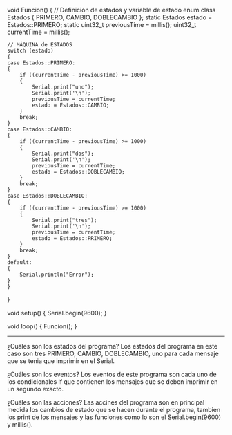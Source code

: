 void Funcion()
{
    // Definición de estados y variable de estado
    enum class Estados
    {
        PRIMERO,
        CAMBIO,
        DOBLECAMBIO
    };
    static Estados estado = Estados::PRIMERO;
    static uint32_t previousTime = millis();
    uint32_t currentTime = millis();

    // MÁQUINA de ESTADOS
    switch (estado)
    {
    case Estados::PRIMERO:
    {
        if ((currentTime - previousTime) >= 1000)
        {
            Serial.print("uno");
            Serial.print('\n');
            previousTime = currentTime;
            estado = Estados::CAMBIO;
        }
        break;
    }
    case Estados::CAMBIO:
    {
        if ((currentTime - previousTime) >= 1000)
        {
            Serial.print("dos");
            Serial.print('\n');
            previousTime = currentTime;
            estado = Estados::DOBLECAMBIO;
        }        
        break;
    }
    case Estados::DOBLECAMBIO:
    {
        if ((currentTime - previousTime) >= 1000)
        {
            Serial.print("tres");
            Serial.print('\n');
            previousTime = currentTime;
            estado = Estados::PRIMERO;
        }
        break;
    }
    default:
    {
        Serial.println("Error");
    }
    }
}

void setup()
{
    Serial.begin(9600);
}

void loop()
{
    Funcion();
}

---------------------------------------------------------------

¿Cuáles son los estados del programa?
Los estados del programa en este caso son tres PRIMERO, CAMBIO, DOBLECAMBIO, uno para cada mensaje que se tenia que imprimir en el Serial.

¿Cuáles son los eventos?
Los eventos de este programa son cada uno de los condicionales if que contienen los mensajes que se deben imprimir en un segundo exacto.

¿Cuáles son las acciones?
Las accines del programa son en principal medida los cambios de estado que se hacen durante el programa, tambien los print de los mensajes y las funciones como lo son el Serial.begin(9600) y millis().